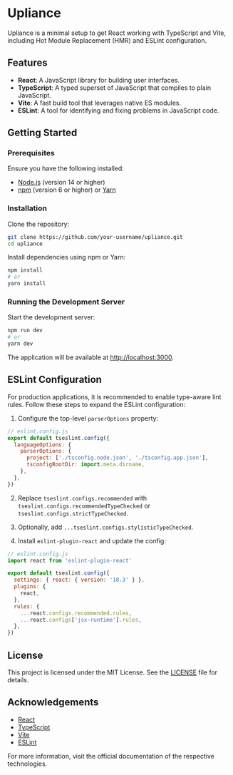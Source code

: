 # Upliance

Upliance is a minimal setup to get React working with TypeScript and Vite, including Hot Module Replacement (HMR) and ESLint configuration.

## Features
- **React**: A JavaScript library for building user interfaces.
- **TypeScript**: A typed superset of JavaScript that compiles to plain JavaScript.
- **Vite**: A fast build tool that leverages native ES modules.
- **ESLint**: A tool for identifying and fixing problems in JavaScript code.

## Getting Started

### Prerequisites
Ensure you have the following installed:
- [Node.js](https://nodejs.org/) (version 14 or higher)
- [npm](https://www.npmjs.com/) (version 6 or higher) or [Yarn](https://yarnpkg.com/)

### Installation
Clone the repository:

```sh
git clone https://github.com/your-username/upliance.git
cd upliance
```

Install dependencies using npm or Yarn:

```sh
npm install
# or
yarn install
```

### Running the Development Server
Start the development server:

```sh
npm run dev
# or
yarn dev
```

The application will be available at [http://localhost:3000](http://localhost:3000).

## ESLint Configuration
For production applications, it is recommended to enable type-aware lint rules. Follow these steps to expand the ESLint configuration:

1. Configure the top-level `parserOptions` property:

```js
// eslint.config.js
export default tseslint.config({
  languageOptions: {
    parserOptions: {
      project: ['./tsconfig.node.json', './tsconfig.app.json'],
      tsconfigRootDir: import.meta.dirname,
    },
  },
})
```

2. Replace `tseslint.configs.recommended` with `tseslint.configs.recommendedTypeChecked` or `tseslint.configs.strictTypeChecked`.

3. Optionally, add `...tseslint.configs.stylisticTypeChecked`.

4. Install `eslint-plugin-react` and update the config:

```js
// eslint.config.js
import react from 'eslint-plugin-react'

export default tseslint.config({
  settings: { react: { version: '18.3' } },
  plugins: {
    react,
  },
  rules: {
    ...react.configs.recommended.rules,
    ...react.configs['jsx-runtime'].rules,
  },
})
```

## License
This project is licensed under the MIT License. See the [LICENSE](LICENSE) file for details.

## Acknowledgements
- [React](https://react.dev/)
- [TypeScript](https://www.typescriptlang.org/)
- [Vite](https://vitejs.dev/)
- [ESLint](https://eslint.org/)

For more information, visit the official documentation of the respective technologies.

